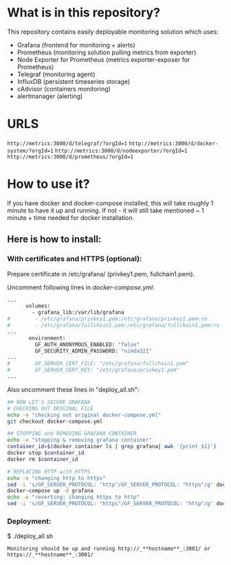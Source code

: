 # What is in this repository?

This repository contains easily deployable monitoring solution which uses:
 - Grafana (frontend for monitoring + alerts)
 - Prometheus (monitoring solution pulling metrics from exporter)
 - Node Exporter for Prometheus (metrics exporter-exposer for Prometheus)
 - Telegraf (monitoring agent)
 - InfluxDB (persistent timeseries storage)
 - cAdvisor (containers monitoring)
 - alertmanager (alerting)

# URLS

`http://metrics:3000/d/telegraf/?orgId=1`
`http://metrics:3000/d/docker-system/?orgId=1`
`http://metrics:3000/d/nodeexporter/?orgId=1`
`http://metrics:3000/d/prometheus/?orgId=1`


# How to use it?

If you have docker and docker-compose installed, this will take roughly 1 minute to have it up and running.
If not - it will still take mentioned ~ 1 minute + time needed for docker installation.

## Here is how to install:

### With certificates and HTTPS (optional):
Prepare certificate in /etc/grafana/ (privkey1.pem, fullchain1.pem).

Uncomment following lines in *docker-compose.yml*:

```bash
...
      volumes:
        - grafana_lib:/var/lib/grafana
#        - /etc/grafana/privkey1.pem:/etc/grafana/privkey1.pem:ro
#        - /etc/grafana/fullchain1.pem:/etc/grafana/fullchain1.pem:ro
...
       environment:
         GF_AUTH_ANONYMOUS_ENABLED: "false"
         GF_SECURITY_ADMIN_PASSWORD: "nimda321"
...
#        GF_SERVER_CERT_FILE: "/etc/grafana/fullchain1.pem"
#        GF_SERVER_CERT_KEY: "/etc/grafana/privkey1.pem"
...
```


Also uncomment these lines in "deploy_all.sh":

```bash
## NOW LET'S SECURE GRAFANA
# CHECKING OUT ORIGINAL FILE
echo -e "checking out original docker-compose.yml"
git checkout docker-compose.yml

## STOPPING and REMOVING GRAFANA CONTAINER
echo -e "stopping & removing grafana container"
container_id=$(docker container ls | grep grafana| awk '{print $1}')
docker stop $container_id
docker rm $container_id

# REPLACING HTTP with HTTPS
echo -e "changing http to https"
sed -i 's/GF_SERVER_PROTOCOL: "http"/GF_SERVER_PROTOCOL: "https"/g' docker-compose.yml
docker-compose up -d grafana
echo -e "reverting: changing https to http"
sed -i 's/GF_SERVER_PROTOCOL: "https"/GF_SERVER_PROTOCOL: "http"/g' docker-compose.yml
```

### Deployment: 

$ ./deploy_all.sh


    Monitoring should be up and running http://_**hostname**_:3001/ or https://_**hostname**_:3001/ 
